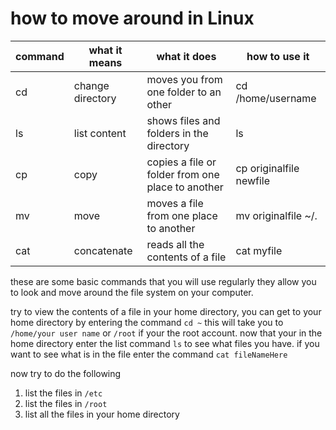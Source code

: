 how to move around in Linux
===========================

command  | what it means    | what it does                                    | how to use it
---------|------------------|-------------------------------------------------|--------------
cd       | change directory |moves you from one folder to an other            | cd /home/username
ls       | list content     |shows files and folders in the directory         | ls
cp       | copy             |copies a file or folder from one place to another| cp originalfile newfile
mv       | move             |moves a file from one place to another           | mv originalfile ~/.
cat      | concatenate      |reads all the contents of a file                 | cat myfile

these are some basic commands that you will use regularly they allow you to look
and move around the file system on your computer.

try to view the contents of a file in your home directory, you can get to your
home directory by entering the command `cd ~` this will take you to
`/home/your user name` or `/root` if your the root account. now that your in the
home directory enter the list command `ls` to see what files you have. if you
want to see what is in the file enter the command `cat fileNameHere`

now try to do the following
  1. list the files in `/etc`
  2. list the files in `/root`
  3. list all the files in your home directory
